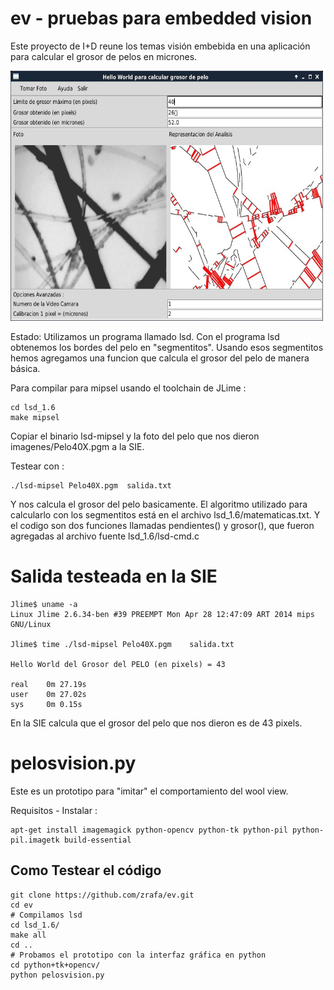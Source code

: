 ev - pruebas para embedded vision
=================================

Este proyecto de I+D reune los temas visión embebida en una aplicación 
para calcular el grosor de pelos en micrones.


<img src="https://raw.githubusercontent.com/zrafa/ev/master/con-camara-y-pelos.jpg" alt="simm ram and atmega328p" width="500" height="400">


Estado: Utilizamos un programa llamado lsd. Con el programa lsd obtenemos los bordes del pelo en "segmentitos".
Usando esos segmentitos hemos agregamos una funcion que calcula el grosor del pelo de manera básica.

Para compilar para mipsel usando el toolchain de JLime :

```
cd lsd_1.6
make mipsel
```

Copiar el binario lsd-mipsel y la foto del pelo que nos dieron imagenes/Pelo40X.pgm a la SIE.

Testear con :

```
./lsd-mipsel Pelo40X.pgm  salida.txt
```

Y nos calcula el grosor del pelo basicamente.
El algoritmo utilizado para calcularlo con los segmentitos está en el archivo lsd_1.6/matematicas.txt. Y el codigo son dos funciones llamadas pendientes() y grosor(), que fueron agregadas al archivo fuente lsd_1.6/lsd-cmd.c 


Salida testeada en la SIE
=========================

```
Jlime$ uname -a
Linux Jlime 2.6.34-ben #39 PREEMPT Mon Apr 28 12:47:09 ART 2014 mips GNU/Linux

Jlime$ time ./lsd-mipsel Pelo40X.pgm    salida.txt

Hello World del Grosor del PELO (en pixels) = 43

real    0m 27.19s
user    0m 27.02s
sys     0m 0.15s
```


En la SIE calcula que el grosor del pelo que nos dieron es de 43 pixels.

pelosvision.py
==============

Este es un prototipo para "imitar" el comportamiento del wool view.

Requisitos - Instalar :
```
apt-get install imagemagick python-opencv python-tk python-pil python-pil.imagetk build-essential
```

Como Testear el código
----------------------

```
git clone https://github.com/zrafa/ev.git
cd ev
# Compilamos lsd
cd lsd_1.6/
make all
cd ..
# Probamos el prototipo con la interfaz gráfica en python
cd python+tk+opencv/
python pelosvision.py


```



